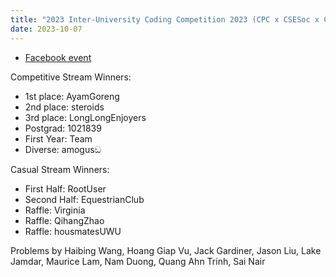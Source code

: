 ```yaml
---
title: "2023 Inter-University Coding Competition 2023 (CPC x CSESoc x CISSA x CPMSoc x UMCPC x WDCC x SYNCS)"
date: 2023-10-07
---
```


<!--more-->
- [Facebook event](https://www.facebook.com/events/272996138899956)

Competitive Stream Winners:

- 1st place: AyamGoreng
- 2nd place: steroids
- 3rd place: LongLongEnjoyers
- Postgrad: 1021839
- First Year: Team
- Diverse: amogusඞ

Casual Stream Winners:

- First Half: RootUser
- Second Half: EquestrianClub
- Raffle: Virginia
- Raffle: QihangZhao
- Raffle: housmatesUWU

Problems by Haibing Wang, Hoang Giap Vu, Jack Gardiner, Jason Liu, Lake Jamdar, Maurice Lam, Nam Duong, Quang Ahn Trinh, Sai Nair